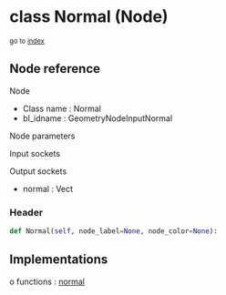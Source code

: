 # class Normal (Node)

<sub>go to [index](/docs/index.md)</sub>

## Node reference

Node
 - Class name : Normal
 - bl_idname : GeometryNodeInputNormal

Node parameters

Input sockets

Output sockets
 - normal : Vect

### Header

``` python
def Normal(self, node_label=None, node_color=None):
```

## Implementations

o functions : [normal](#normal)

